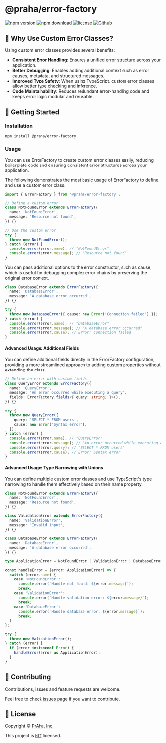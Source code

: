 # @praha/error-factory

[![npm version](https://badge.fury.io/js/@praha%2Ferror-factory.svg)](https://www.npmjs.com/package/@praha/error-factory)
[![npm download](https://img.shields.io/npm/dm/@praha/error-factory.svg)](https://www.npmjs.com/package/@praha/error-factory)
[![license](https://img.shields.io/badge/License-MIT-green.svg)](https://github.com/praha-inc/error-factory/blob/main/LICENSE)
[![Github](https://img.shields.io/github/followers/praha-inc?label=Follow&logo=github&style=social)](https://github.com/orgs/praha-inc/followers)

## 🤔 Why Use Custom Error Classes?

Using custom error classes provides several benefits:

- **Consistent Error Handling**: Ensures a unified error structure across your application.
- **Better Debugging**: Enables adding additional context such as error causes, metadata, and structured messages.
- **Improved Type Safety**: When using TypeScript, custom error classes allow better type checking and inference.
- **Code Maintainability**: Reduces redundant error-handling code and keeps error logic modular and reusable.

## 👏 Getting Started

### Installation

```bash
npm install @praha/error-factory
```

### Usage

You can use ErrorFactory to create custom error classes easily, reducing boilerplate code and ensuring consistent error structures across your application.

The following demonstrates the most basic usage of ErrorFactory to define and use a custom error class.

```ts
import { ErrorFactory } from '@praha/error-factory';

// Define a custom error
class NotFoundError extends ErrorFactory({
  name: 'NotFoundError',
  message: 'Resource not found',
}) {}

// Use the custom error
try {
  throw new NotFoundError();
} catch (error) {
  console.error(error.name); // "NotFoundError"
  console.error(error.message); // "Resource not found"
}
```

You can pass additional options to the error constructor, such as cause, which is useful for debugging complex error chains by preserving the original error context.

```ts
class DatabaseError extends ErrorFactory({
  name: 'DatabaseError',
  message: 'A database error occurred',
}) {}

try {
  throw new DatabaseError({ cause: new Error('Connection failed') });
} catch (error) {
  console.error(error.name); // "DatabaseError"
  console.error(error.message); // "A database error occurred"
  console.error(error.cause); // Error: Connection failed
}
```

#### Advanced Usage: Additional Fields

You can define additional fields directly in the ErrorFactory configuration, providing a more streamlined approach to adding custom properties without extending the class.

```ts
// Define an error with custom fields
class QueryError extends ErrorFactory({
  name: 'QueryError',
  message: 'An error occurred while executing a query',
  fields: ErrorFactory.fields<{ query: string; }>(),
}) {}

try {
  throw new QueryError({
    query: 'SELECT * FROM users',
    cause: new Error('Syntax error'),
  });
} catch (error) {
  console.error(error.name); // "QueryError"
  console.error(error.message); // "An error occurred while executing a query"
  console.error(error.query); // "SELECT * FROM users"
  console.error(error.cause); // Error: Syntax error
}
```

#### Advanced Usage: Type Narrowing with Unions

You can define multiple custom error classes and use TypeScript's type narrowing to handle them effectively based on their name property.

```ts
class NotFoundError extends ErrorFactory({
  name: 'NotFoundError',
  message: 'Resource not found',
}) {}

class ValidationError extends ErrorFactory({
  name: 'ValidationError',
  message: 'Invalid input',
}) {}

class DatabaseError extends ErrorFactory({
  name: 'DatabaseError',
  message: 'A database error occurred',
}) {}

type ApplicationError = NotFoundError | ValidationError | DatabaseError;

const handleError = (error: ApplicationError) => {
  switch (error.name) {
    case 'NotFoundError':
      console.error(`Handle not found: ${error.message}`);
      break;
    case 'ValidationError':
      console.error(`Handle validation error: ${error.message}`);
      break;
    case 'DatabaseError':
      console.error(`Handle database error: ${error.message}`);
      break;
  }
};

try {
  throw new ValidationError();
} catch (error) {
  if (error instanceof Error) {
    handleError(error as ApplicationError);
  }
}
```

## 🤝 Contributing

Contributions, issues and feature requests are welcome.

Feel free to check [issues page](https://github.com/praha-inc/error-factory/issues) if you want to contribute.

## 📝 License

Copyright © [PrAha, Inc.](https://www.praha-inc.com/)

This project is [```MIT```](https://github.com/praha-inc/error-factory/blob/main/LICENSE) licensed.
